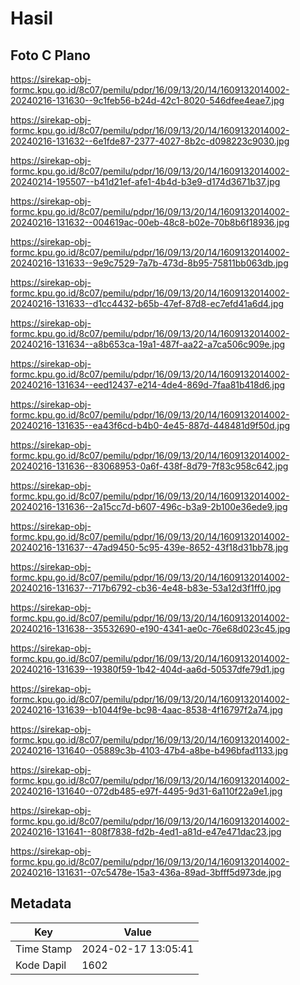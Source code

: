 # Hasil

## Foto C Plano

https://sirekap-obj-formc.kpu.go.id/8c07/pemilu/pdpr/16/09/13/20/14/1609132014002-20240216-131630--9c1feb56-b24d-42c1-8020-546dfee4eae7.jpg

https://sirekap-obj-formc.kpu.go.id/8c07/pemilu/pdpr/16/09/13/20/14/1609132014002-20240216-131632--6e1fde87-2377-4027-8b2c-d098223c9030.jpg

https://sirekap-obj-formc.kpu.go.id/8c07/pemilu/pdpr/16/09/13/20/14/1609132014002-20240214-195507--b41d21ef-afe1-4b4d-b3e9-d174d3671b37.jpg

https://sirekap-obj-formc.kpu.go.id/8c07/pemilu/pdpr/16/09/13/20/14/1609132014002-20240216-131632--004619ac-00eb-48c8-b02e-70b8b6f18936.jpg

https://sirekap-obj-formc.kpu.go.id/8c07/pemilu/pdpr/16/09/13/20/14/1609132014002-20240216-131633--9e9c7529-7a7b-473d-8b95-75811bb063db.jpg

https://sirekap-obj-formc.kpu.go.id/8c07/pemilu/pdpr/16/09/13/20/14/1609132014002-20240216-131633--d1cc4432-b65b-47ef-87d8-ec7efd41a6d4.jpg

https://sirekap-obj-formc.kpu.go.id/8c07/pemilu/pdpr/16/09/13/20/14/1609132014002-20240216-131634--a8b653ca-19a1-487f-aa22-a7ca506c909e.jpg

https://sirekap-obj-formc.kpu.go.id/8c07/pemilu/pdpr/16/09/13/20/14/1609132014002-20240216-131634--eed12437-e214-4de4-869d-7faa81b418d6.jpg

https://sirekap-obj-formc.kpu.go.id/8c07/pemilu/pdpr/16/09/13/20/14/1609132014002-20240216-131635--ea43f6cd-b4b0-4e45-887d-448481d9f50d.jpg

https://sirekap-obj-formc.kpu.go.id/8c07/pemilu/pdpr/16/09/13/20/14/1609132014002-20240216-131636--83068953-0a6f-438f-8d79-7f83c958c642.jpg

https://sirekap-obj-formc.kpu.go.id/8c07/pemilu/pdpr/16/09/13/20/14/1609132014002-20240216-131636--2a15cc7d-b607-496c-b3a9-2b100e36ede9.jpg

https://sirekap-obj-formc.kpu.go.id/8c07/pemilu/pdpr/16/09/13/20/14/1609132014002-20240216-131637--47ad9450-5c95-439e-8652-43f18d31bb78.jpg

https://sirekap-obj-formc.kpu.go.id/8c07/pemilu/pdpr/16/09/13/20/14/1609132014002-20240216-131637--717b6792-cb36-4e48-b83e-53a12d3f1ff0.jpg

https://sirekap-obj-formc.kpu.go.id/8c07/pemilu/pdpr/16/09/13/20/14/1609132014002-20240216-131638--35532690-e190-4341-ae0c-76e68d023c45.jpg

https://sirekap-obj-formc.kpu.go.id/8c07/pemilu/pdpr/16/09/13/20/14/1609132014002-20240216-131639--19380f59-1b42-404d-aa6d-50537dfe79d1.jpg

https://sirekap-obj-formc.kpu.go.id/8c07/pemilu/pdpr/16/09/13/20/14/1609132014002-20240216-131639--b1044f9e-bc98-4aac-8538-4f16797f2a74.jpg

https://sirekap-obj-formc.kpu.go.id/8c07/pemilu/pdpr/16/09/13/20/14/1609132014002-20240216-131640--05889c3b-4103-47b4-a8be-b496bfad1133.jpg

https://sirekap-obj-formc.kpu.go.id/8c07/pemilu/pdpr/16/09/13/20/14/1609132014002-20240216-131640--072db485-e97f-4495-9d31-6a110f22a9e1.jpg

https://sirekap-obj-formc.kpu.go.id/8c07/pemilu/pdpr/16/09/13/20/14/1609132014002-20240216-131641--808f7838-fd2b-4ed1-a81d-e47e471dac23.jpg

https://sirekap-obj-formc.kpu.go.id/8c07/pemilu/pdpr/16/09/13/20/14/1609132014002-20240216-131631--07c5478e-15a3-436a-89ad-3bfff5d973de.jpg


## Metadata

| Key        | Value               |
| ---------- | ------------------- |
| Time Stamp | 2024-02-17 13:05:41 |
| Kode Dapil | 1602                |



